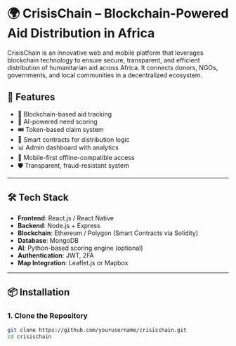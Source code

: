# 🌍 CrisisChain – Blockchain-Powered Aid Distribution in Africa

CrisisChain is an innovative web and mobile platform that leverages blockchain technology to ensure secure, transparent, and efficient distribution of humanitarian aid across Africa. It connects donors, NGOs, governments, and local communities in a decentralized ecosystem.

## 🚀 Features

- 🔗 Blockchain-based aid tracking
- 🎯 AI-powered need scoring
- 🎟️ Token-based claim system
- 🧠 Smart contracts for distribution logic
- 📊 Admin dashboard with analytics
- 📱 Mobile-first offline-compatible access
- 🛡️ Transparent, fraud-resistant system

---

## 🛠️ Tech Stack

- **Frontend**: React.js / React Native
- **Backend**: Node.js + Express
- **Blockchain**: Ethereum / Polygon (Smart Contracts via Solidity)
- **Database**: MongoDB
- **AI**: Python-based scoring engine (optional)
- **Authentication**: JWT, 2FA
- **Map Integration**: Leaflet.js or Mapbox

---

## 📦 Installation

### 1. Clone the Repository

```bash
git clone https://github.com/yourusername/crisischain.git
cd crisischain

